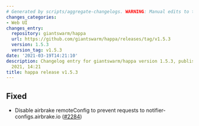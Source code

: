 ```yaml
---
# Generated by scripts/aggregate-changelogs. WARNING: Manual edits to this files will be overwritten.
changes_categories:
- Web UI
changes_entry:
  repository: giantswarm/happa
  url: https://github.com/giantswarm/happa/releases/tag/v1.5.3
  version: 1.5.3
  version_tag: v1.5.3
date: '2021-03-19T14:21:10'
description: Changelog entry for giantswarm/happa version 1.5.3, published on 19 March
  2021, 14:21
title: happa release v1.5.3
---
```


## Fixed

- Disable airbrake remoteConfig to prevent requests to notifier-configs.airbrake.io ([#2284](https://github.com/giantswarm/happa/pull/2284))

